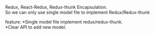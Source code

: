 Redux, React-Redux, Redux-thunk Encapsulation.<br>
So we can only use single model file to implement Redux/Redux-thunk<br>

feature:
*Single model file implement redux/redux-thunk.<br>
*Clear API to add new model.<br>
